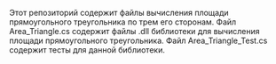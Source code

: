 Этот репозиторий содержит файлы вычисления площади прямоугольного треугольника по трем его сторонам.
Файл Area_Triangle.cs содержит файлы .dll библиотеки для вычисления площади прямоугольного треугольника.
Файл Area_Triangle_Test.cs содержит тесты для данной библиотеки.

